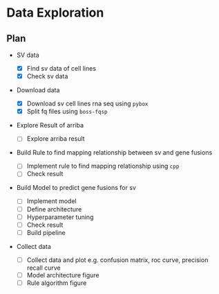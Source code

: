 # Data Exploration

## Plan

- SV data

  - [x] Find sv data of cell lines
  - [x] Check sv data

- Download data

  - [x] Download sv cell lines rna seq using `pybox`
  - [x] Split fq files using `boss-fqsp`

- Explore Result of arriba

  - [ ] Explore arriba result

- Build Rule to find mapping relationship between sv and gene fusions

  - [ ] Implement rule to find mapping relationship using `cpp`
  - [ ] Check result

- Build Model to predict gene fusions for sv

  - [ ] Implement model
  - [ ] Define architecture
  - [ ] Hyperparameter tuning
  - [ ] Check result
  - [ ] Build pipeline

- Collect data

  - [ ] Collect data and plot e.g. confusion matrix, roc curve, precision recall curve
  - [ ] Model architecture figure
  - [ ] Rule algorithm figure
